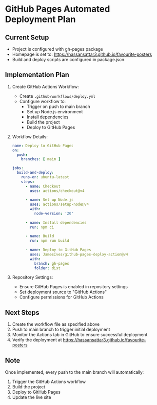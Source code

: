 # GitHub Pages Automated Deployment Plan

## Current Setup
- Project is configured with gh-pages package
- Homepage is set to: https://hassansattar3.github.io/favourite-posters
- Build and deploy scripts are configured in package.json

## Implementation Plan

1. Create GitHub Actions Workflow:
   - Create `.github/workflows/deploy.yml`
   - Configure workflow to:
     - Trigger on push to main branch
     - Set up Node.js environment
     - Install dependencies
     - Build the project
     - Deploy to GitHub Pages

2. Workflow Details:
   ```yaml
   name: Deploy to GitHub Pages
   on:
     push:
       branches: [ main ]
   
   jobs:
     build-and-deploy:
       runs-on: ubuntu-latest
       steps:
         - name: Checkout
           uses: actions/checkout@v4
         
         - name: Set up Node.js
           uses: actions/setup-node@v4
           with:
             node-version: '20'
             
         - name: Install dependencies
           run: npm ci
           
         - name: Build
           run: npm run build
           
         - name: Deploy to GitHub Pages
           uses: JamesIves/github-pages-deploy-action@v4
           with:
             branch: gh-pages
             folder: dist
   ```

3. Repository Settings:
   - Ensure GitHub Pages is enabled in repository settings
   - Set deployment source to "GitHub Actions"
   - Configure permissions for GitHub Actions

## Next Steps

1. Create the workflow file as specified above
2. Push to main branch to trigger initial deployment
3. Monitor the Actions tab in GitHub to ensure successful deployment
4. Verify the deployment at https://hassansattar3.github.io/favourite-posters

## Note
Once implemented, every push to the main branch will automatically:
1. Trigger the GitHub Actions workflow
2. Build the project
3. Deploy to GitHub Pages
4. Update the live site